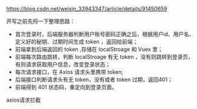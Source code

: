 https://blog.csdn.net/weixin_33943347/article/details/91450659

开写之前先捋一下整理思路：

- 首次登录时，后端服务器判断用户账号密码正确之后，根据用户id、用户名、定义好的秘钥、过期时间生成 token ，返回给前端；
- 前端拿到后端返回的 token ,存储在 localStroage 和 Vuex 里；
- 前端每次路由跳转，判断 localStroage 有无 token ，没有则跳转到登录页，有则请求获取用户信息，改变登录状态；
- 每次请求接口，在 Axios 请求头里携带 token;
- 后端接口判断请求头有无 token，没有或者 token 过期，返回401；
- 前端得到 401 状态码，重定向到登录页面。





axios请求拦截